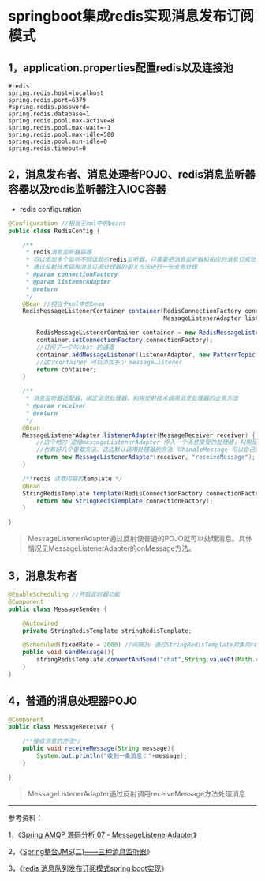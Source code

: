 # springboot集成redis实现消息发布订阅模式

## 1，application.properties配置redis以及连接池

```
#redis
spring.redis.host=localhost
spring.redis.port=6379
#spring.redis.password=
spring.redis.database=1
spring.redis.pool.max-active=8
spring.redis.pool.max-wait=-1
spring.redis.pool.max-idle=500
spring.redis.pool.min-idle=0
spring.redis.timeout=0
```

## 2，消息发布者、消息处理者POJO、redis消息监听器容器以及redis监听器注入IOC容器

- redis configuration

```java
@Configuration //相当于xml中的beans
public class RedisConfig {

    /**
     * redis消息监听器容器
     * 可以添加多个监听不同话题的redis监听器，只需要把消息监听器和相应的消息订阅处理器绑定，该消息监听器
     * 通过反射技术调用消息订阅处理器的相关方法进行一些业务处理
     * @param connectionFactory
     * @param listenerAdapter
     * @return
     */
    @Bean //相当于xml中的bean
    RedisMessageListenerContainer container(RedisConnectionFactory connectionFactory,
                                            MessageListenerAdapter listenerAdapter) {

        RedisMessageListenerContainer container = new RedisMessageListenerContainer();
        container.setConnectionFactory(connectionFactory);
        //订阅了一个叫chat 的通道
        container.addMessageListener(listenerAdapter, new PatternTopic("chat"));
        //这个container 可以添加多个 messageListener
        return container;
    }

    /**
     * 消息监听器适配器，绑定消息处理器，利用反射技术调用消息处理器的业务方法
     * @param receiver
     * @return
     */
    @Bean
    MessageListenerAdapter listenerAdapter(MessageReceiver receiver) {
        //这个地方 是给messageListenerAdapter 传入一个消息接受的处理器，利用反射的方法调用“receiveMessage”
        //也有好几个重载方法，这边默认调用处理器的方法 叫handleMessage 可以自己到源码里面看
        return new MessageListenerAdapter(receiver, "receiveMessage");
    }

    /**redis 读取内容的template */
    @Bean
    StringRedisTemplate template(RedisConnectionFactory connectionFactory) {
        return new StringRedisTemplate(connectionFactory);
    }

}

```
> MessageListenerAdapter通过反射使普通的POJO就可以处理消息。具体情况见MessageListenerAdapter的onMessage方法。


## 3，消息发布者

```java
@EnableScheduling //开启定时器功能
@Component
public class MessageSender {

    @Autowired
    private StringRedisTemplate stringRedisTemplate;

    @Scheduled(fixedRate = 2000) //间隔2s 通过StringRedisTemplate对象向redis消息队列chat频道发布消息
    public void sendMessage(){
        stringRedisTemplate.convertAndSend("chat",String.valueOf(Math.random()));
    }
}
```

## 4，普通的消息处理器POJO

```java
@Component
public class MessageReceiver {

    /**接收消息的方法*/
    public void receiveMessage(String message){
        System.out.println("收到一条消息："+message);
    }

}
```
> MessageListenerAdapter通过反射调用receiveMessage方法处理消息


----------

参考资料：

1，《[Spring AMQP 源码分析 07 - MessageListenerAdapter](https://www.cnblogs.com/gordonkong/p/7201898.html)》

2，《[Spring整合JMS(二)——三种消息监听器](http://elim.iteye.com/blog/1893676)》

3，《[redis 消息队列发布订阅模式spring boot实现](http://blog.csdn.net/wuxuyang_7788/article/details/78004897)》